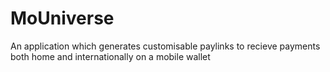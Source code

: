 # MoUniverse
An application which generates customisable paylinks to recieve payments both home and internationally on a mobile wallet
